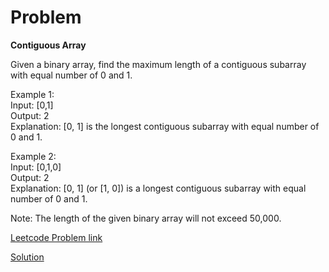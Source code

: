 # Problem

__Contiguous Array__

Given a binary array, find the maximum length of a contiguous subarray with equal number of 0 and 1.

Example 1:</br>
Input: [0,1]</br>
Output: 2<br>
Explanation: [0, 1] is the longest contiguous subarray with equal number of 0 and 1.<br>

Example 2:<br>
Input: [0,1,0]<br>
Output: 2<br>
Explanation: [0, 1] (or [1, 0]) is a longest contiguous subarray with equal number of 0 and 1.<br>


Note: The length of the given binary array will not exceed 50,000.

[Leetcode Problem  link](https://leetcode.com/explore/featured/card/may-leetcoding-challenge/537/week-4-may-22nd-may-28th/3341/)

[Solution](https://github.com/DhanabalShanmugam/Leet-Code-30-Days-Challenge/blob/master/May2020/Week4/Day_26/Solution.py)


